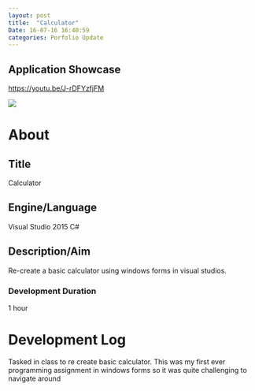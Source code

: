 ```yaml
---
layout: post
title:  "Calculator"
Date: 16-07-16 16:40:59 
categories: Porfolio Update
---
```

<p>
<h2><b>Application Showcase</b></h2>
<a href="https://youtu.be/J-rDFYzfjFM">https://youtu.be/J-rDFYzfjFM</a></p>
<img src="https://i.imgur.com/xS9X5m4.png">
<p>
<h1><b>About</b></h1>
<h2><b>Title</b></h2>
Calculator
<h2><b>Engine/Language</b></h2>
Visual Studio 2015 C#
<h2><b> Description/Aim</b></h2>
Re-create a basic calculator using windows forms in visual studios.
<h3>Development Duration</h3>
1 hour
<h1><b>Development Log</b></h1>
Tasked in class to re create basic calculator. This was my first ever programming assignment in windows forms so it was quite challenging to navigate around
</p>


